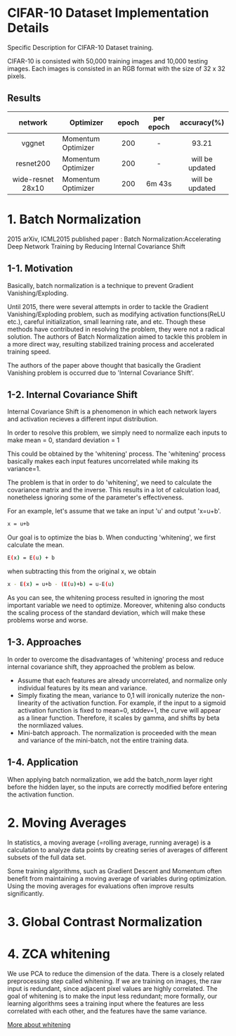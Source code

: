 # CIFAR-10 Dataset Implementation Details
Specific Description for CIFAR-10 Dataset training.

CIFAR-10 is consisted with 50,000 training images and 10,000 testing images.
Each images is consisted in an RGB format with the size of 32 x 32 pixels.

## Results
|      network      | Optimizer          | epoch | per epoch | accuracy(%)     |
|:-----------------:|--------------------|:-----:|:---------:|:---------------:|
|       vggnet      | Momentum Optimizer |  200  |     -     | 93.21           |
|      resnet200    | Momentum Optimizer |  200  |     -     | will be updated |
| wide-resnet 28x10 | Momentum Optimizer |  200  |   6m 43s  | will be updated |

# 1. Batch Normalization
2015 arXiv, ICML2015 published paper :
Batch Normalization:Accelerating Deep Network Training by Reducing Internal Covariance Shift

## 1-1. Motivation
Basically, batch normalization is a technique to prevent Gradient Vanishing/Exploding.

Until 2015, there were several attempts in order to tackle the Gradient Vanishing/Exploding problem,
such as modifying activation functions(ReLU etc.), careful initialization, small learning rate, and etc.
Though these methods have contributed in resolving the problem, they were not a radical solution.
The authors of Batch Normalization aimed to tackle this problem in a more direct way,
resulting stabilized training process and accelerated training speed.


The authors of the paper above thought that basically the Gradient Vanishing problem is occurred
due to 'Internal Covariance Shift'.

## 1-2. Internal Covariance Shift
Internal Covariance Shift is a phenomenon in which each network layers and activation recieves a 
different input distribution.

In order to resolve this problem, we simply need to normalize each inputs to make
mean = 0, standard deviation = 1

This could be obtained by the 'whitening' process.
The 'whitening' process basically makes each input features uncorrelated while making its variance=1.

The problem is that in order to do 'whitening', we need to calculate the covariance matrix and the inverse.
This results in a lot of calculation load, nonetheless ignoring some of the parameter's effectiveness.

For an example, let's assume that we take an input 'u' and output 'x=u+b'.
```bash
x = u+b
```
Our goal is to optimize the bias b. When conducting 'whitening', we first calculate the mean.

```bash
E(x) = E(u) + b
```

when subtracting this from the original x, we obtain
```bash
x - E(x) = u+b - (E(u)+b) = u-E(u)
```

As you can see, the whitening process resulted in ignoring the most important variable we need to optimize.
Moreover, whitening also conducts the scaling process of the standard deviation, which will make these
problems worse and worse.

## 1-3. Approaches
In order to overcome the disadvantages of 'whitening' process and reduce internal covariance shift,
they approached the problem as below.

- Assume that each features are already uncorrelated, and normalize only individual features by its mean and variance.
- Simply fixating the mean, variance to 0,1 will ironically nuterize the non-linearity of the activation function. For example, if the input to a sigmoid activation function is fixed to mean=0, stddev=1, the curve will appear as a linear function. Therefore, it scales by gamma, and shifts by beta the normliazed values.
- Mini-batch approach. The normalization is proceeded with the mean and variance of the mini-batch, not the entire training data.

## 1-4. Application
When applying batch normalization, we add the batch\_norm layer right before the hidden layer, so the
inputs are correctly modified before entering the activation function.

# 2. Moving Averages
In statistics, a moving average (=rolling average, running average) is a calculation to analyze data points by creating series of averages of different subsets of the full data set.

Some training algorithms, such as Gradient Descent and Momentum often benefit from maintaining a moving average of variables during optimization. Using the moving averages for evaluations often improve results significantly.

# 3. Global Contrast Normalization

# 4. ZCA whitening
We use PCA to reduce the dimension of the data. There is a closely related preprocessing step called whitening.
If we are training on images, the raw input is redundant, since adjacent pixel values are highly correlated.
The goal of whitening is to make the input less redundant; more formally, our learning algorithms
sees a training input where the features are less correlated with each other, and the features have the same variance.

[More about whitening](http://ufldl.stanford.edu/wiki/index.php/Whitening)
